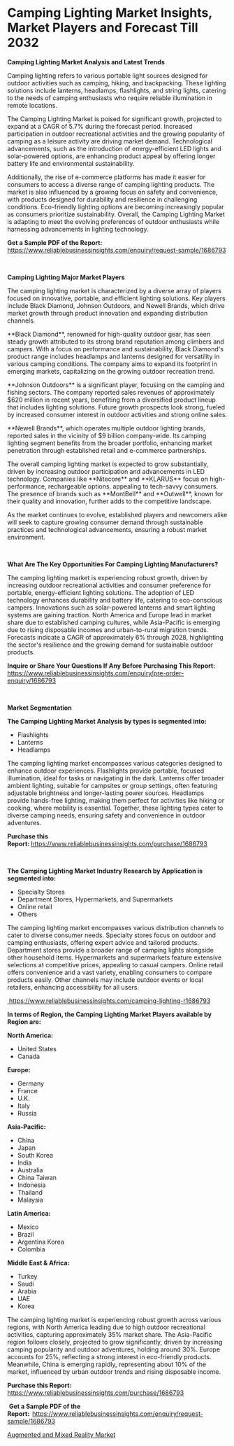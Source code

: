 <p><h1>Camping Lighting Market Insights, Market Players and Forecast Till 2032</h1></p><p><strong>Camping Lighting Market Analysis and Latest Trends</strong></p>
<p><p>Camping lighting refers to various portable light sources designed for outdoor activities such as camping, hiking, and backpacking. These lighting solutions include lanterns, headlamps, flashlights, and string lights, catering to the needs of camping enthusiasts who require reliable illumination in remote locations.</p><p>The Camping Lighting Market is poised for significant growth, projected to expand at a CAGR of 5.7% during the forecast period. Increased participation in outdoor recreational activities and the growing popularity of camping as a leisure activity are driving market demand. Technological advancements, such as the introduction of energy-efficient LED lights and solar-powered options, are enhancing product appeal by offering longer battery life and environmental sustainability.</p><p>Additionally, the rise of e-commerce platforms has made it easier for consumers to access a diverse range of camping lighting products. The market is also influenced by a growing focus on safety and convenience, with products designed for durability and resilience in challenging conditions. Eco-friendly lighting options are becoming increasingly popular as consumers prioritize sustainability. Overall, the Camping Lighting Market is adapting to meet the evolving preferences of outdoor enthusiasts while harnessing advancements in lighting technology.</p></p>
<p><strong>Get a Sample PDF of the Report:&nbsp;</strong> <a href="https://www.reliablebusinessinsights.com/enquiry/request-sample/1686793?utm_campaign=3216&utm_medium=2&utm_source=Github&utm_content=ia&utm_term=04042025&utm_id=camping-lighting">https://www.reliablebusinessinsights.com/enquiry/request-sample/1686793</a></p>
<p>&nbsp;</p>
<p><strong>Camping Lighting Major Market Players</strong></p>
<p><p>The camping lighting market is characterized by a diverse array of players focused on innovative, portable, and efficient lighting solutions. Key players include Black Diamond, Johnson Outdoors, and Newell Brands, which drive market growth through product innovation and expanding distribution channels.</p><p>**Black Diamond**, renowned for high-quality outdoor gear, has seen steady growth attributed to its strong brand reputation among climbers and campers. With a focus on performance and sustainability, Black Diamond's product range includes headlamps and lanterns designed for versatility in various camping conditions. The company aims to expand its footprint in emerging markets, capitalizing on the growing outdoor recreation trend.</p><p>**Johnson Outdoors** is a significant player, focusing on the camping and fishing sectors. The company reported sales revenues of approximately $620 million in recent years, benefiting from a diversified product lineup that includes lighting solutions. Future growth prospects look strong, fueled by increased consumer interest in outdoor activities and strong online sales.</p><p>**Newell Brands**, which operates multiple outdoor lighting brands, reported sales in the vicinity of $9 billion company-wide. Its camping lighting segment benefits from the broader portfolio, enhancing market penetration through established retail and e-commerce partnerships.</p><p>The overall camping lighting market is expected to grow substantially, driven by increasing outdoor participation and advancements in LED technology. Companies like **Nitecore** and **KLARUS** focus on high-performance, rechargeable options, appealing to tech-savvy consumers. The presence of brands such as **MontBell** and **Outwell**, known for their quality and innovation, further adds to the competitive landscape.</p><p>As the market continues to evolve, established players and newcomers alike will seek to capture growing consumer demand through sustainable practices and technological advancements, ensuring a robust market environment.</p></p>
<p>&nbsp;</p>
<p><strong>What Are The Key Opportunities For Camping Lighting Manufacturers?</strong></p>
<p><p>The camping lighting market is experiencing robust growth, driven by increasing outdoor recreational activities and consumer preference for portable, energy-efficient lighting solutions. The adoption of LED technology enhances durability and battery life, catering to eco-conscious campers. Innovations such as solar-powered lanterns and smart lighting systems are gaining traction. North America and Europe lead in market share due to established camping cultures, while Asia-Pacific is emerging due to rising disposable incomes and urban-to-rural migration trends. Forecasts indicate a CAGR of approximately 6% through 2028, highlighting the sector's resilience and the growing demand for sustainable outdoor products.</p></p>
<p><strong>Inquire or Share Your Questions If Any Before Purchasing This Report:</strong> <a href="https://www.reliablebusinessinsights.com/enquiry/pre-order-enquiry/1686793?utm_campaign=3216&utm_medium=2&utm_source=Github&utm_content=ia&utm_term=04042025&utm_id=camping-lighting">https://www.reliablebusinessinsights.com/enquiry/pre-order-enquiry/1686793</a></p>
<p>&nbsp;</p>
<p><strong>Market Segmentation</strong></p>
<p><strong>The Camping Lighting Market Analysis by types is segmented into:</strong></p>
<p><ul><li>Flashlights</li><li>Lanterns</li><li>Headlamps</li></ul></p>
<p><p>The camping lighting market encompasses various categories designed to enhance outdoor experiences. Flashlights provide portable, focused illumination, ideal for tasks or navigating in the dark. Lanterns offer broader ambient lighting, suitable for campsites or group settings, often featuring adjustable brightness and longer-lasting power sources. Headlamps provide hands-free lighting, making them perfect for activities like hiking or cooking, where mobility is essential. Together, these lighting types cater to diverse camping needs, ensuring safety and convenience in outdoor adventures.</p></p>
<p><strong>Purchase this Report:&nbsp;</strong><a href="https://www.reliablebusinessinsights.com/purchase/1686793?utm_campaign=3216&utm_medium=2&utm_source=Github&utm_content=ia&utm_term=04042025&utm_id=camping-lighting">https://www.reliablebusinessinsights.com/purchase/1686793</a></p>
<p>&nbsp;</p>
<p><strong>The Camping Lighting Market Industry Research by Application is segmented into:</strong></p>
<p><ul><li>Specialty Stores</li><li>Department Stores, Hypermarkets, and Supermarkets</li><li>Online retail</li><li>Others</li></ul></p>
<p><p>The camping lighting market encompasses various distribution channels to cater to diverse consumer needs. Specialty stores focus on outdoor and camping enthusiasts, offering expert advice and tailored products. Department stores provide a broader range of camping lights alongside other household items. Hypermarkets and supermarkets feature extensive selections at competitive prices, appealing to casual campers. Online retail offers convenience and a vast variety, enabling consumers to compare products easily. Other channels may include outdoor events or local retailers, enhancing accessibility for all users.</p></p>
<p><a href="https://www.reliablebusinessinsights.com/camping-lighting-r1686793?utm_campaign=3216&utm_medium=2&utm_source=Github&utm_content=ia&utm_term=04042025&utm_id=camping-lighting">&nbsp;https://www.reliablebusinessinsights.com/camping-lighting-r1686793</a></p>
<p><strong>In terms of Region, the Camping Lighting Market Players available by Region are:</strong></p>
<p>
    <p> <strong> North America: </strong>
        <ul>
            <li>United States</li>
            <li>Canada</li>
        </ul>
        </p> 
    <p> <strong> Europe: </strong>
        <ul>
            <li>Germany</li>
            <li>France</li>
            <li>U.K.</li>
            <li>Italy</li>
            <li>Russia</li>
        </ul>
        </p> 
    <p> <strong> Asia-Pacific: </strong>
        <ul>
            <li>China</li>
            <li>Japan</li>
            <li>South Korea</li>
            <li>India</li>
            <li>Australia</li>
            <li>China Taiwan</li>
            <li>Indonesia</li>
            <li>Thailand</li>
            <li>Malaysia</li>
        </ul>
        </p> 
    <p> <strong> Latin America: </strong>
        <ul>
            <li>Mexico</li>
            <li>Brazil</li>
            <li>Argentina Korea</li>
            <li>Colombia</li>
        </ul>
        </p> 
    <p> <strong> Middle East & Africa: </strong>
        <ul>
            <li>Turkey</li>
            <li>Saudi</li>
            <li>Arabia</li>
            <li>UAE</li>
            <li>Korea</li>
        </ul>
    </p>
    </p>
<p><p>The camping lighting market is experiencing robust growth across various regions, with North America leading due to high outdoor recreational activities, capturing approximately 35% market share. The Asia-Pacific region follows closely, projected to grow significantly, driven by increasing camping popularity and outdoor adventures, holding around 30%. Europe accounts for 25%, reflecting a strong interest in eco-friendly products. Meanwhile, China is emerging rapidly, representing about 10% of the market, influenced by urban outdoor trends and rising disposable income.</p></p>
<p><strong>Purchase this Report: </strong><a href="https://www.reliablebusinessinsights.com/purchase/1686793?utm_campaign=3216&utm_medium=2&utm_source=Github&utm_content=ia&utm_term=04042025&utm_id=camping-lighting">https://www.reliablebusinessinsights.com/purchase/1686793</a></p>
<p>&nbsp;<strong>Get a Sample PDF of the Report:&nbsp;&nbsp;</strong><a href="https://www.reliablebusinessinsights.com/enquiry/request-sample/1686793?utm_campaign=3216&utm_medium=2&utm_source=Github&utm_content=ia&utm_term=04042025&utm_id=camping-lighting">https://www.reliablebusinessinsights.com/enquiry/request-sample/1686793</a></p>
<p><strong></strong></p>
<p><p><a href="https://github.com/osbornrdaflalo/Market-Research-Report-List-1/blob/main/augmented-and-mixed-reality-market.md?utm_campaign=3216&utm_medium=2&utm_source=Github&utm_content=ia&utm_term=04042025&utm_id=camping-lighting">Augmented and Mixed Reality Market</a></p></p>